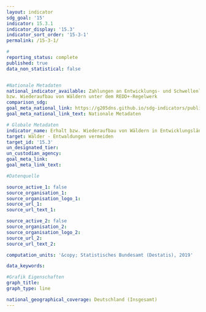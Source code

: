 ```yaml
---
layout: indicator                       
sdg_goal: '15'                       
indicator: 15.3.1                       
indicator_display: '15.3'                       
indicator_sort_order: '15-3-1'                       
permalink: /15-3-1/                       

#                       
reporting_status: complete                       
published: true                       
data_non_statistical: false                       


#Nationale Metadaten                       
national_indicator_available: Zahlungen an Entwicklungs- und Schwellenländer für den nachgewiesenen Erhalt
bzw. Wiederaufbau von Wäldern unter dem REDD+-Regelwerk                       
comparison_sdg:                       
goal_meta_national_link: https://g205dns.github.io/sdg-indicators/public/MetaDe/15.3..pdf
goal_meta_national_link_text: Nationale Metadaten                       

# Globale Metadaten                       
indicator_name: Erhalt bzw. Wiederaufbau von Wäldern in Entwicklungsländern unter dem REDD+-Regelwerk                       
target: Wälder - Entwaldungen vermeiden                       
target_id: '15.3'                       
un_designated_tier:                        
un_custodian_agency:                        
goal_meta_link:                        
goal_meta_link_text:                        

#Datenquelle                       

source_active_1: false                       
source_organisation_1:                        
source_organisation_logo_1:                        
source_url_1:                        
source_url_text_1:                        

source_active_2: false                       
source_organisation_2:                        
source_organisation_logo_2:                        
source_url_2:                        
source_url_text_2:                        

computation_units: '&copy; Statistisches Bundesamt (Destatis), 2019'                       

data_keywords:                        

#Grafik Eigenschaften                       
graph_title:                        
graph_type: line                       

national_geographical_coverage: Deutschland (Insgesamt)
---
```

